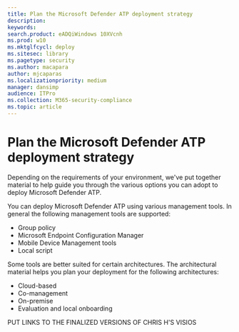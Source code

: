 ```yaml
---
title: Plan the Microsoft Defender ATP deployment strategy
description: 
keywords: 
search.product: eADQiWindows 10XVcnh
ms.prod: w10
ms.mktglfcycl: deploy
ms.sitesec: library
ms.pagetype: security
ms.author: macapara
author: mjcaparas
ms.localizationpriority: medium
manager: dansimp
audience: ITPro
ms.collection: M365-security-compliance  
ms.topic: article
---
```


# Plan the Microsoft Defender ATP deployment strategy
Depending on the requirements of your environment, we've put together material to help guide you through the various options you can adopt to deploy Microsoft Defender ATP. 


You can deploy Microsoft Defender ATP using various management tools. In general the following management tools are supported:

- Group policy
- Microsoft Endpoint Configuration Manager
- Mobile Device Management tools
- Local script

Some tools are better suited for certain architectures. The architectural material helps you plan your deployment for the following architectures:
- Cloud-based 
- Co-management
- On-premise
- Evaluation and local onboarding


PUT LINKS TO THE FINALIZED VERSIONS OF CHRIS H'S VISIOS

